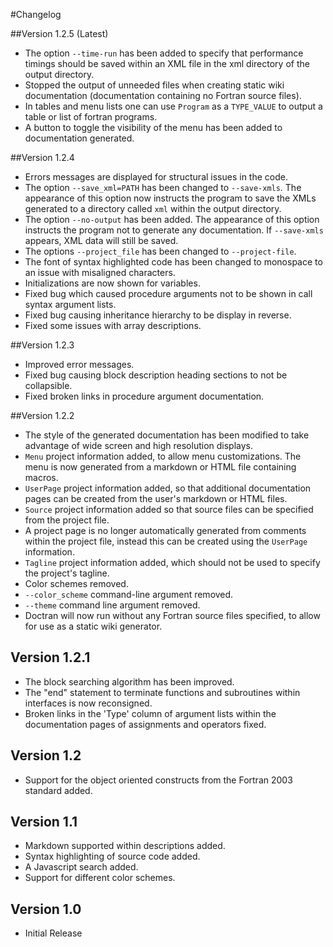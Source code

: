 #Changelog

##Version 1.2.5 (Latest)
 * The option `--time-run` has been added to specify that performance timings should be saved within an XML file in the xml directory of the output directory.
 * Stopped the output of unneeded files when creating static wiki documentation (documentation containing no Fortran source files).
 * In tables and menu lists one can use `Program` as a `TYPE_VALUE` to output a table or list of fortran programs.
 * A button to toggle the visibility of the menu has been added to documentation generated.

##Version 1.2.4
 * Errors messages are displayed for structural issues in the code.
 * The option `--save_xml=PATH` has been changed to `--save-xmls`. The appearance of this option now instructs the program to save the XMLs generated to a directory called `xml` within the output directory.
 * The option `--no-output` has been added. The appearance of this option instructs the program not to generate any documentation. If `--save-xmls` appears, XML data will still be saved.
 * The options `--project_file` has been changed to `--project-file`.
 * The font of syntax highlighted code has been changed to monospace to an issue with misaligned characters.
 * Initializations are now shown for variables.
 * Fixed bug which caused procedure arguments not to be shown in call syntax argument lists.
 * Fixed bug causing inheritance hierarchy to be display in reverse.
 * Fixed some issues with array descriptions.

##Version 1.2.3
 * Improved error messages.
 * Fixed bug causing block description heading sections to not be collapsible.
 * Fixed broken links in procedure argument documentation.

##Version 1.2.2
 * The style of the generated documentation has been modified to take advantage of wide screen and high resolution displays.
 * `Menu` project information added, to allow menu customizations. The menu is now generated from a markdown or HTML file containing macros.
 * `UserPage` project information added, so that additional documentation pages can be created from the user's markdown or HTML files.
 * `Source` project information added so that source files can be specified from the project file.
 * A project page is no longer automatically generated from comments within the project file, instead this can be created using the `UserPage` information.
 * `Tagline` project information added, which should not be used to specify the project's tagline.
 * Color schemes removed.
 * `--color_scheme` command-line argument removed.
 * `--theme` command line argument removed.
 * Doctran will now run without any Fortran source files specified, to allow for use as a static wiki generator.

## Version 1.2.1
 * The block searching algorithm has been improved.
 * The "end" statement to terminate functions and subroutines within interfaces is now reconsigned.
 * Broken links in the 'Type' column of argument lists within the documentation pages of assignments and operators fixed.

## Version 1.2
 * Support for the object oriented constructs from the Fortran 2003 standard added.

## Version 1.1
 * Markdown supported within descriptions added.
 * Syntax highlighting of source code added.
 * A Javascript search added.
 * Support for different color schemes.

## Version 1.0
  * Initial Release 